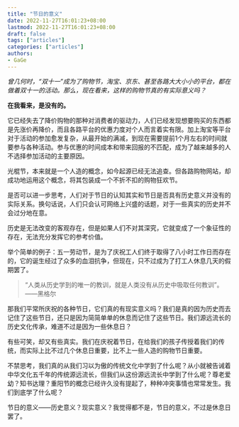 ```yaml
---
title: "节日的意义"
date: 2022-11-27T16:01:23+08:00
lastmod: 2022-11-27T16:01:23+08:00
draft: false
tags: ["articles"]
categories: ["articles"]
authors:
- GaGe
---
```



*曾几何时，“双十一”成为了购物节，淘宝、京东、甚至各路大大小小的平台，都在做着双十一的活动。那么，现在看来，这样的购物节真的有实际意义吗？*



**在我看来，是没有的。**

它已经失去了降价购物的那种对消费者的驱动力，人们已经发现想要购买的东西都是先涨价再降价，而且各路平台的优惠力度对个人而言着实有限。加上淘宝等平台对于活动的参加愈发复杂，从最开始的满减，到现在需要提前1个月左右的时间就要参与各种活动。参与优惠的时间成本和带来回报的不匹配，成为了越来越多的人不选择参加活动的主要原因。

光棍节，本来就是一个人造的概念，如今起源已经无法追查。但各路购物网站，却成功地运用这个概念，将其包装成一个不折不扣的购物狂欢节。

是否可以进一步思考，人们对于节日的认知其实和节日是否具有历史意义并没有的实际关系。换句话说，人们只会认可网络上兴盛的话题，对于一些真实的历史并不会过分地在意。

历史是无法改变的客观存在，但是如果人们不对其深究，它就变成了一个象征性的存在，无法充分发挥它的参考价值。

举个简单的例子：五一劳动节，是为了庆祝工人们终于取得了八小时工作日而存在的，它的诞生经过了众多的血泪抗争，但现在，只不过成为了打工人休息几天的假期罢了。



>“人类从历史学到的唯一的教训，就是人类没有从历史中吸取任何教训”。——黑格尔

那我们平常所庆祝的各种节日，它们真的有现实意义吗？我们是真的因为历史而去记住了这些节日，还只是因为简简单单的休息而记住了这些节日。我们源远流长的历史文化传承，难道不过是因为一些休息日？

有些可笑，却又有些真实。我们在庆祝着节日，在给我们的孩子传授着我们的传统，而实际上比不过几个休息日重要，比不上一些人造的购物节日重要。



不禁思考，我们真的从我们习以为傲的传统文化中学到了什么呢？从小就被告诫着中华文化五千年的传统源远流长，但我们从这份源远流长中学到了什么呢？尊老爱幼？知书达理？重阳节的概念已经许久没有提起了，种种冲突事情也常常发生。我们到底学了什么呢？



节日的意义——历史意义？现实意义？我觉得都不是，节日的意义，不过是休息日罢了。




